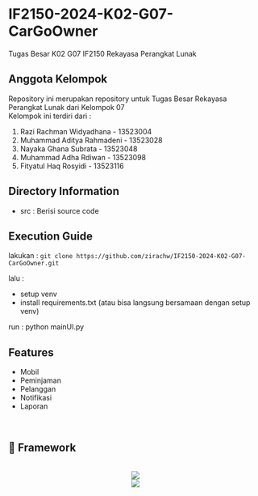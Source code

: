 # IF2150-2024-K02-G07-CarGoOwner
Tugas Besar K02 G07 IF2150 Rekayasa Perangkat Lunak

## Anggota Kelompok

Repository ini merupakan repository untuk Tugas Besar Rekayasa Perangkat Lunak dari Kelompok 07\
Kelompok ini terdiri dari :

1. Razi Rachman Widyadhana - 13523004
2. Muhammad Aditya Rahmadeni - 13523028
3. Nayaka Ghana Subrata - 13523048
4. Muhammad Adha Rdiwan - 13523098
5. Fityatul Haq Rosyidi - 13523116

## Directory Information

- src : Berisi source code

## Execution Guide

lakukan :
`git clone https://github.com/zirachw/IF2150-2024-K02-G07-CarGoOwner.git`

lalu :
- setup venv
- install requirements.txt (atau bisa langsung bersamaan dengan setup venv)

run :
python mainUI.py

## Features

- Mobil
- Peminjaman
- Pelanggan
- Notifikasi
- Laporan

<br>
<h2 align="left"> 📱 Framework </h2>
<br/>
<div align="center">
  <a href="https://skillicons.dev">
    <img src="https://skillicons.dev/icons?i=python" /> <br>
    <img src="https://skillicons.dev/icons?i=github,vscode,figma,git" />
  </a>
</div>
